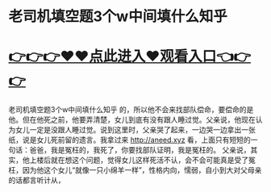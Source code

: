 # 老司机填空题3个w中间填什么知乎

# <a href="https://github.com/bitezs/bite/issues/1">👉👉👉♥♥点此进入♥观看入口👈👉👉</a>

老司机填空题3个w中间填什么知乎
的，所以他不会来找部队偿命，要偿命的是他。但在他死之前，他要弄清楚，女儿到底有没有跟人睡过觉。父亲说，他现在认为女儿一定是没跟人睡过觉。说到这里时，父亲哭了起来，一边哭一边拿出一张纸，说是女儿死前留的遗言。我拿过来
http://aneed.xyz
看，上面只有短短的一句话：爸爸，我是冤枉的，我死了，你要找部队证明，我是冤枉的。
父亲说，其实，他上楼后就在想这个问题，觉得女儿这样死活不认，会不会可能真是受了冤枉，因为他这个女儿“就像一只小绵羊一样”，性格内向，懦弱，自小到大对父母亲的话都言听计从，
